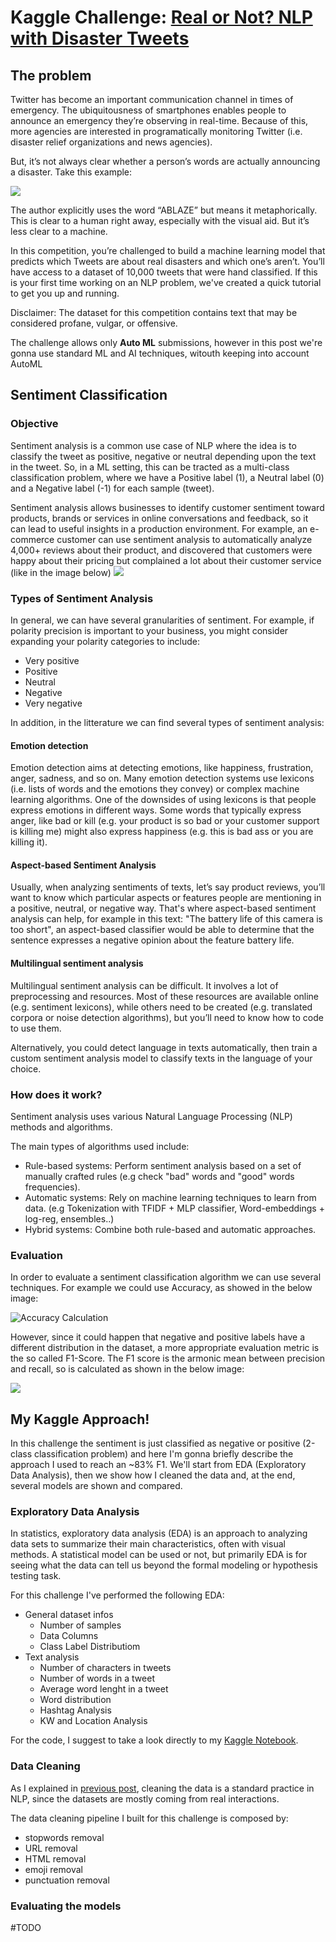 # Kaggle Challenge: [Real or Not? NLP with Disaster Tweets](https://www.kaggle.com/c/nlp-getting-started)

## The problem

Twitter has become an important communication channel in times of emergency.
The ubiquitousness of smartphones enables people to announce an emergency they’re observing in real-time. 
Because of this, more agencies are interested in programatically monitoring Twitter (i.e. disaster relief organizations and news agencies).

But, it’s not always clear whether a person’s words are actually announcing a disaster. Take this example:

![](https://storage.googleapis.com/kaggle-media/competitions/tweet_screenshot.png)


The author explicitly uses the word “ABLAZE” but means it metaphorically. This is clear to a human right away, especially with the visual aid. But it’s less clear to a machine.

In this competition, you’re challenged to build a machine learning model that predicts which Tweets are about real disasters and which one’s aren’t. You’ll have access to a dataset of 10,000 tweets that were hand classified. If this is your first time working on an NLP problem, we've created a quick tutorial to get you up and running.

Disclaimer: The dataset for this competition contains text that may be considered profane, vulgar, or offensive.

The challenge allows only **Auto ML** submissions, however in this post we're gonna use standard ML and AI techniques, witouth keeping into account AutoML

## Sentiment Classification

### Objective

Sentiment analysis is a common use case of NLP where the idea is to classify the tweet as positive, negative or neutral depending upon the text in the tweet.
So, in a ML setting, this can be tracted as a multi-class classification problem, where we have a Positive label (1), a Neutral label (0) and a Negative label (-1) for each sample (tweet).

Sentiment analysis allows businesses to identify customer sentiment toward products, brands or services in online conversations and feedback, so it can lead to useful insights in a production environment.
For example, an e-commerce customer can use sentiment analysis to automatically analyze 4,000+ reviews about their product, and discovered that customers were happy about their pricing but complained a lot about their customer service (like in the image below)
![](https://pcdn.piiojs.com/i/kqctmw/vw,671,vh,0,kc,1,r,1,pr,2,wp,1/https%3A%2F%2Fmonkeylearn.com%2Fstatic%2Fimg%2Fsentiment-analysis%2Fsentiment-analysis-example-new%402x.png)

### Types of Sentiment Analysis

In general, we can have several granularities of sentiment. For example, if polarity precision is important to your business, you might consider expanding your polarity categories to include:
- Very positive
- Positive
- Neutral
- Negative
- Very negative

In addition, in the litterature we can find several types of sentiment analysis:
#### Emotion detection
Emotion detection aims at detecting emotions, like happiness, frustration, anger, sadness, and so on.
Many emotion detection systems use lexicons (i.e. lists of words and the emotions they convey) or complex machine learning algorithms.
One of the downsides of using lexicons is that people express emotions in different ways. Some words that typically express anger, like bad or kill (e.g. your product is so bad or your customer support is killing me) might also express happiness (e.g. this is bad ass or you are killing it).

#### Aspect-based Sentiment Analysis
Usually, when analyzing sentiments of texts, let’s say product reviews, you’ll want to know which particular aspects or features people are mentioning in a positive, neutral, or negative way. That's where aspect-based sentiment analysis can help, for example in this text: "The battery life of this camera is too short", an aspect-based classifier would be able to determine that the sentence expresses a negative opinion about the feature battery life.

#### Multilingual sentiment analysis
Multilingual sentiment analysis can be difficult. It involves a lot of preprocessing and resources. Most of these resources are available online (e.g. sentiment lexicons), while others need to be created (e.g. translated corpora or noise detection algorithms), but you’ll need to know how to code to use them.

Alternatively, you could detect language in texts automatically, then train a custom sentiment analysis model to classify texts in the language of your choice.

### How does it work?
Sentiment analysis uses various Natural Language Processing (NLP) methods and algorithms.

The main types of algorithms used include:
- Rule-based systems: Perform sentiment analysis based on a set of manually crafted rules (e.g check "bad" words and "good" words frequencies).
- Automatic systems: Rely on machine learning techniques to learn from data. (e.g Tokenization with TFIDF + MLP classifier, Word-embeddings + log-reg, ensembles..)
- Hybrid systems: Combine both rule-based and automatic approaches.

### Evaluation
In order to evaluate a sentiment classification algorithm we can use several techniques.
For example we could use Accuracy, as showed in the below image:

![Accuracy Calculation](https://cdn-images-1.medium.com/max/800/1*5XuZ_86Rfce3qyLt7XMlhw.png)


However, since it could happen that negative and positive labels have a different distribution in the dataset, a more appropriate 
evaluation metric is the so called F1-Score. 
The F1 score is the armonic mean between precision and recall, so is calculated as shown in the below image:

![](https://i.stack.imgur.com/U0hjG.png)


## My Kaggle Approach!

In this challenge the sentiment is just classified as negative or positive (2-class classification problem) and here I'm gonna briefly describe the approach I used to reach an ~83% F1.
We'll start from EDA (Exploratory Data Analysis), then we show how I cleaned the data and, at the end, several models are shown and compared.

### Exploratory Data Analysis
In statistics, exploratory data analysis (EDA) is an approach to analyzing data sets to summarize their main characteristics, often with visual methods. 
A statistical model can be used or not, but primarily EDA is for seeing what the data can tell us beyond the formal modeling or hypothesis testing task.

For this challenge I've performed the following EDA:
- General dataset infos
  - Number of samples
  - Data Columns
  - Class Label Distributiom
- Text analysis
  - Number of characters in tweets
  - Number of words in a tweet
  - Average word lenght in a tweet
  - Word distribution
  - Hashtag Analysis
  - KW and Location Analysis

For the code, I suggest to take a look directly to my [Kaggle Notebook](https://www.kaggle.com/c/nlp-getting-started).

### Data Cleaning

As I explained in [previous post](https://marcomancini1994.github.io/2020/02/10/second.html), cleaning the data is a standard practice in NLP, since the datasets are mostly coming from real interactions.

The data cleaning pipeline I built for this challenge is composed by:
- stopwords removal
- URL removal
- HTML removal
- emoji removal
- punctuation removal

### Evaluating the models

#TODO


